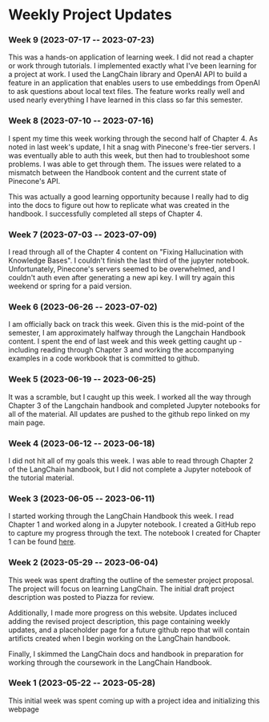 # Weekly Project Updates

### Week 9 (2023-07-17 -- 2023-07-23)
This was a hands-on application of learning week. I did not read a chapter or work through tutorials. I implemented exactly what I've been learning for a project at work. I used the LangChain library and OpenAI API to build a feature in an application that enables users to use embeddings from OpenAI to ask questions about local text files. The feature works really well and used nearly everything I have learned in this class so far this semester.

### Week 8 (2023-07-10 -- 2023-07-16)
I spent my time this week working through the second half of Chapter 4. As noted in last week's update, I hit a snag with Pinecone's free-tier servers. I was eventually able to auth this week, but then had to troubleshoot some problems. I was able to get through them. The issues were related to a mismatch between the Handbook content and the current state of Pinecone's API.

This was actually a good learning opportunity because I really had to dig into the docs to figure out how to replicate what was created in the handbook. I successfully completed all steps of Chapter 4.

### Week 7 (2023-07-03 -- 2023-07-09)
I read through all of the Chapter 4 content on "Fixing Hallucination with Knowledge Bases". I couldn't finish the last third of the jupyter notebook. Unfortunately, Pinecone's servers seemed to be overwhelmed, and I couldn't auth even after generating a new api key. I will try again this weekend or spring for a paid version.

### Week 6 (2023-06-26 -- 2023-07-02)
I am officially back on track this week. Given this is the mid-point of the semester, I am approximately halfway through the Langchain Handbook content. I spent the end of last week and this week getting caught up - including reading through Chapter 3 and working the accompanying examples in a code workbook that is committed to github.

### Week 5 (2023-06-19 -- 2023-06-25)
It was a scramble, but I caught up this week. I worked all the way through Chapter 3 of the Langchain handbook and completed Jupyter notebooks for all of the material. All updates are pushed to the github repo linked on my main page.

### Week 4 (2023-06-12 -- 2023-06-18)
I did not hit all of my goals this week. I was able to read through Chapter 2 of the LangChain handbook, but I did not complete a Jupyter notebook of the tutorial material.

### Week 3 (2023-06-05 -- 2023-06-11)
I started working through the LangChain Handbook this week. I read Chapter 1 and worked along in a Jupyter notebook. I created a GitHub repo to capture my progress through the text. The notebook I created for Chapter 1 can be found [here](https://github.com/ewhanley/langchain_handbook/blob/main/chapter_1.ipynb).


### Week 2 (2023-05-29 -- 2023-06-04)
This week was spent drafting the outline of the semester project proposal. The project will focus on learning LangChain. The initial draft project description was posted to Piazza for review.

Additionally, I made more progress on this website. Updates incluced adding the revised project description, this page containing weekly updates, and a placeholder page for a future github repo that will contain artificts created when I begin working on the LangChain handbook.

Finally, I skimmed the LangChain docs and handbook in preparation for working through the coursework in the LangChain Handbook.

### Week 1 (2023-05-22 -- 2023-05-28)
This initial week was spent coming up with a project idea and initializing this webpage

